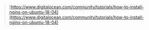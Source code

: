 > [https://www.digitalocean.com/community/tutorials/how-to-install-nginx-on-ubuntu-18-04](https://www.digitalocean.com/community/tutorials/how-to-install-nginx-on-ubuntu-18-04)
<!--stackedit_data:
eyJoaXN0b3J5IjpbMTg1MjQwODQzM119
-->